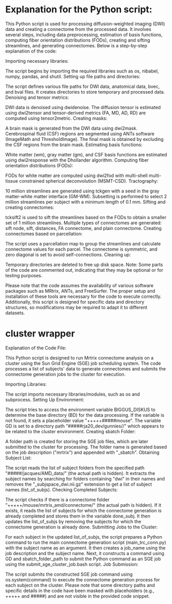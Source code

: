 # Explanation for the Python script:

This Python script is used for processing diffusion-weighted imaging (DWI) data and creating a connectome from the processed data. It involves several steps, including data preprocessing, estimation of basis functions, computing fiber orientation distributions (FODs), creating and sifting streamlines, and generating connectomes. Below is a step-by-step explanation of the code:

Importing necessary libraries:

The script begins by importing the required libraries such as os, nibabel, numpy, pandas, and shutil.
Setting up file paths and directories:

The script defines various file paths for DWI data, anatomical data, bvec, and bval files.
It creates directories to store temporary and processed data.
Denoising and tensor metrics:

DWI data is denoised using dwidenoise.
The diffusion tensor is estimated using dwi2tensor and tensor-derived metrics (FA, MD, AD, RD) are computed using tensor2metric.
Creating masks:

A brain mask is generated from the DWI data using dwi2mask.
Cerebrospinal fluid (CSF) regions are segmented using ANTs software (ImageMath and ThresholdImage).
The final mask is obtained by excluding the CSF regions from the brain mask.
Estimating basis functions:

White matter (wm), gray matter (gm), and CSF basis functions are estimated using dwi2response with the Dhollander algorithm.
Computing fiber orientation distributions (FODs):

FODs for white matter are computed using dwi2fod with multi-shell multi-tissue constrained spherical deconvolution (MSMT-CSD).
Tractography:

10 million streamlines are generated using tckgen with a seed in the gray matter-white matter interface (GM-WM).
Subsetting is performed to select 2 million streamlines per subject with a minimum length of 0.1 mm.
Sifting and creating connectomes:

tcksift2 is used to sift the streamlines based on the FODs to obtain a smaller set of 1 million streamlines.
Multiple types of connectomes are generated: sift node, sift, distances, FA connectome, and plain connectome.
Creating connectomes based on parcellation:

The script uses a parcellation map to group the streamlines and calculate connectome values for each parcel.
The connectome is symmetric, and zero diagonal is set to avoid self-connections.
Cleaning up:

Temporary directories are deleted to free up disk space.
Note: Some parts of the code are commented out, indicating that they may be optional or for testing purposes.

Please note that the code assumes the availability of various software packages such as MRtrix, ANTs, and FreeSurfer. The proper setup and installation of these tools are necessary for the code to execute correctly. Additionally, this script is designed for specific data and directory structures, so modifications may be required to adapt it to different datasets.



# cluster wrapper 
Explanation of the Code File:

This Python script is designed to run Mrtrix connectome analysis on a cluster using the Sun Grid Engine (SGE) job scheduling system. The code processes a list of subjects' data to generate connectomes and submits the connectome generation jobs to the cluster for execution.

Importing Libraries:

The script imports necessary libraries/modules, such as os and subprocess.
Setting Up Environment:

The script tries to access the environment variable BIGGUS_DISKUS to determine the base directory (BD) for the data processing. If the variable is not found, it sets a placeholder value "+++++#####mouse".
The variable GD is set to a directory path "#####rja20_dev/gunnies//" which appears to be related to the cluster environment.
Creating sbatch Folder:

A folder path is created for storing the SGE job files, which are later submitted to the cluster for processing. The folder name is generated based on the job description ("mrtrix") and appended with "_sbatch".
Obtaining Subject List:

The script reads the list of subject folders from the specified path "#####/jacques/AMD_data/" (the actual path is hidden).
It extracts the subject names by searching for folders containing "dwi" in their names and removes the "_subjspace_dwi.nii.gz" extension to get a list of subject names (list_of_subjs).
Checking Completed Subjects:

The script checks if there is a connectome folder "+++++/mouse/mrtrix_amd/connectome/" (the actual path is hidden). If it exists, it reads the list of subjects for which the connectome generation is already completed and stores them in the variable done_subj.
It then updates the list_of_subjs by removing the subjects for which the connectome generation is already done.
Submitting Jobs to the Cluster:

For each subject in the updated list_of_subjs, the script prepares a Python command to run the main connectome generation script (main_trc_conn.py) with the subject name as an argument.
It then creates a job_name using the job description and the subject name.
Next, it constructs a command using GD and sbatch_folder_path to submit the Python command as an SGE job using the submit_sge_cluster_job.bash script.
Job Submission:

The script submits the constructed SGE job command using os.system(command) to execute the connectome generation process for each subject on the cluster.
Please note that some directory paths and specific details in the code have been masked with placeholders (e.g., +++++ and #####) and are not visible in the provided code snippet.

